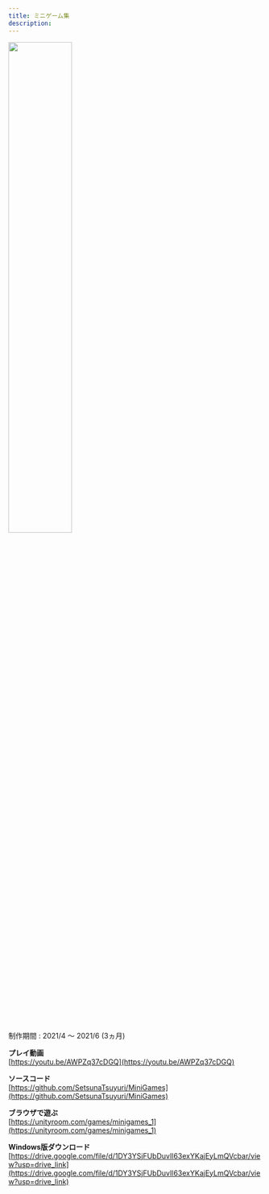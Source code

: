 ```yaml
---
title: ミニゲーム集
description: 
---
```


<img src="images/minigames_1.jpg" width="50%">

制作期間 : 2021/4 ～ 2021/6 (3ヵ月)

**プレイ動画**  
[https://youtu.be/AWPZq37cDGQ](https://youtu.be/AWPZq37cDGQ)

**ソースコード**  
[https://github.com/SetsunaTsuyuri/MiniGames](https://github.com/SetsunaTsuyuri/MiniGames)

**ブラウザで遊ぶ**  
[https://unityroom.com/games/minigames_1](https://unityroom.com/games/minigames_1)

**Windows版ダウンロード**  
[https://drive.google.com/file/d/1DY3YSjFUbDuvIl63exYKajEyLmQVcbar/view?usp=drive_link](https://drive.google.com/file/d/1DY3YSjFUbDuvIl63exYKajEyLmQVcbar/view?usp=drive_link)